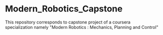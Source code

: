 # Modern_Robotics_Capstone
This repository corresponds to capstone project of a coursera specialization namely "Modern Robotics : Mechanics, Planning and Control"
